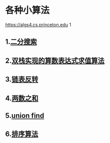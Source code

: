 # 各种小算法

https://algs4.cs.princeton.edu
1

## 1.[二分搜索](https://www.wolai.com/likelove/gUG6zpFs571BtPQnSF73XK)

## 2.[双栈实现的算数表达式求值算法](https://www.wolai.com/likelove/cQKECZuPzfNSXtAdo21fHh)

## 3.[链表反转](https://www.wolai.com/likelove/7hTcmEy4PGUAHQps8sNtHn)

## 4.[两数之和](https://www.wolai.com/qyfmfDstQ4c3RH3ztoq9CH)

## 5.[union find](https://www.wolai.com/g8NKLPwqENNdGt5ZEiXnnr)

## 6.[排序算法](https://www.wolai.com/ve5WzoyVNBTDb3DYrWSYsw)
